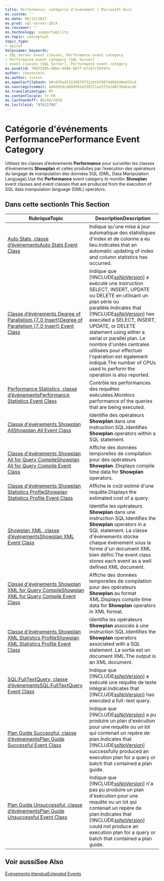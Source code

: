 ```yaml
---
title: Performance, catégorie d’événement | Microsoft Docs
ms.custom: ''
ms.date: 06/13/2017
ms.prod: sql-server-2014
ms.reviewer: ''
ms.technology: supportability
ms.topic: conceptual
topic_type:
- apiref
helpviewer_keywords:
- SQL Server event classes, Performance event category
- Performance event category [SQL Server]
- event classes [SQL Server], Performance event category
ms.assetid: 708f3585-d8be-4980-bbff-672d7c59397e
author: stevestein
ms.author: sstein
ms.openlocfilehash: b0c076a4132298797313ecbf0874d9d2d4e453cd
ms.sourcegitcommit: ad4d92dce894592a259721a1571b1d8736abacdb
ms.translationtype: MT
ms.contentlocale: fr-FR
ms.lasthandoff: 08/04/2020
ms.locfileid: "87611768"
---
```

# <a name="performance-event-category"></a><span data-ttu-id="f0fa6-102">Catégorie d'événements Performance</span><span class="sxs-lookup"><span data-stu-id="f0fa6-102">Performance Event Category</span></span>
  <span data-ttu-id="f0fa6-103">Utilisez les classes d’événements **Performance** pour surveiller les classes d’événements **Showplan** et celles produites par l’exécution des opérateurs du langage de manipulation des données SQL (DML, Data Manipulation Language).</span><span class="sxs-lookup"><span data-stu-id="f0fa6-103">Use the **Performance** event category to monitor **Showplan** event classes and event classes that are produced from the execution of SQL data manipulation language (DML) operators.</span></span>  
  
## <a name="in-this-section"></a><span data-ttu-id="f0fa6-104">Dans cette section</span><span class="sxs-lookup"><span data-stu-id="f0fa6-104">In This Section</span></span>  
  
|<span data-ttu-id="f0fa6-105">Rubrique</span><span class="sxs-lookup"><span data-stu-id="f0fa6-105">Topic</span></span>|<span data-ttu-id="f0fa6-106">Description</span><span class="sxs-lookup"><span data-stu-id="f0fa6-106">Description</span></span>|  
|-----------|-----------------|  
|[<span data-ttu-id="f0fa6-107">Auto Stats, classe d’événements</span><span class="sxs-lookup"><span data-stu-id="f0fa6-107">Auto Stats Event Class</span></span>](auto-stats-event-class.md)|<span data-ttu-id="f0fa6-108">Indique qu'une mise à jour automatique des statistiques d'index et de colonne a eu lieu.</span><span class="sxs-lookup"><span data-stu-id="f0fa6-108">Indicates that an automatic updating of index and column statistics has occurred.</span></span>|  
|[<span data-ttu-id="f0fa6-109">Classe d’événements Degree of Parallelism &#40;7.0 Insert&#41;</span><span class="sxs-lookup"><span data-stu-id="f0fa6-109">Degree of Parallelism &#40;7.0 Insert&#41; Event Class</span></span>](degree-of-parallelism-7-0-insert-event-class.md)|<span data-ttu-id="f0fa6-110">Indique que [!INCLUDE[ssNoVersion](../../includes/ssnoversion-md.md)] a exécuté une instruction SELECT, INSERT, UPDATE ou DELETE en utilisant un plan série ou parallèle.</span><span class="sxs-lookup"><span data-stu-id="f0fa6-110">Indicates that [!INCLUDE[ssNoVersion](../../includes/ssnoversion-md.md)] has executed a SELECT, INSERT, UPDATE, or DELETE statement using either a serial or parallel plan.</span></span> <span data-ttu-id="f0fa6-111">Le nombre d'unités centrales utilisées pour effectuer l'opération est également indiqué.</span><span class="sxs-lookup"><span data-stu-id="f0fa6-111">The number of CPUs used to perform the operation is also reported.</span></span>|  
|[<span data-ttu-id="f0fa6-112">Performance Statistics, classe d’événements</span><span class="sxs-lookup"><span data-stu-id="f0fa6-112">Performance Statistics Event Class</span></span>](performance-statistics-event-class.md)|<span data-ttu-id="f0fa6-113">Contrôle les performances des requêtes exécutées.</span><span class="sxs-lookup"><span data-stu-id="f0fa6-113">Monitors performance of the queries that are being executed.</span></span>|  
|[<span data-ttu-id="f0fa6-114">Classe d'événements Showplan All</span><span class="sxs-lookup"><span data-stu-id="f0fa6-114">Showplan All Event Class</span></span>](showplan-all-event-class.md)|<span data-ttu-id="f0fa6-115">Identifie des opérateurs **Showplan** dans une instruction SQL.</span><span class="sxs-lookup"><span data-stu-id="f0fa6-115">Identifies **Showplan** operators within a SQL statement.</span></span>|  
|[<span data-ttu-id="f0fa6-116">Classe d'événements Showplan All for Query Compile</span><span class="sxs-lookup"><span data-stu-id="f0fa6-116">Showplan All for Query Compile Event Class</span></span>](showplan-all-for-query-compile-event-class.md)|<span data-ttu-id="f0fa6-117">Affiche des données temporelles de compilation pour des opérateurs **Showplan** .</span><span class="sxs-lookup"><span data-stu-id="f0fa6-117">Displays compile time data for **Showplan** operators.</span></span>|  
|[<span data-ttu-id="f0fa6-118">Classe d'événements Showplan Statistics Profile</span><span class="sxs-lookup"><span data-stu-id="f0fa6-118">Showplan Statistics Profile Event Class</span></span>](showplan-statistics-profile-event-class.md)|<span data-ttu-id="f0fa6-119">Affiche le coût estimé d'une requête.</span><span class="sxs-lookup"><span data-stu-id="f0fa6-119">Displays the estimated cost of a query.</span></span>|  
|[<span data-ttu-id="f0fa6-120">Showplan XML, classe d’événements</span><span class="sxs-lookup"><span data-stu-id="f0fa6-120">Showplan XML Event Class</span></span>](showplan-xml-event-class.md)|<span data-ttu-id="f0fa6-121">Identifie les opérateurs **Showplan** dans une instruction SQL.</span><span class="sxs-lookup"><span data-stu-id="f0fa6-121">Identifies the **Showplan** operators in a SQL statement.</span></span> <span data-ttu-id="f0fa6-122">La classe d'événements stocke chaque événement sous la forme d'un document XML bien défini.</span><span class="sxs-lookup"><span data-stu-id="f0fa6-122">The event class stores each event as a well defined XML document.</span></span>|  
|[<span data-ttu-id="f0fa6-123">Classe d'événements Showplan XML for Query Compile</span><span class="sxs-lookup"><span data-stu-id="f0fa6-123">Showplan XML for Query Compile Event Class</span></span>](showplan-xml-for-query-compile-event-class.md)|<span data-ttu-id="f0fa6-124">Affiche des données temporelles de compilation pour des opérateurs **Showplan** au format XML.</span><span class="sxs-lookup"><span data-stu-id="f0fa6-124">Displays compile time data for **Showplan** operators in XML format.</span></span>|  
|[<span data-ttu-id="f0fa6-125">Classe d'événements Showplan XML Statistics Profile</span><span class="sxs-lookup"><span data-stu-id="f0fa6-125">Showplan XML Statistics Profile Event Class</span></span>](showplan-xml-statistics-profile-event-class.md)|<span data-ttu-id="f0fa6-126">Identifie les opérateurs **Showplan** associés à une instruction SQL.</span><span class="sxs-lookup"><span data-stu-id="f0fa6-126">Identifies the **Showplan** operators associated with a SQL statement.</span></span> <span data-ttu-id="f0fa6-127">La sortie est un document XML.</span><span class="sxs-lookup"><span data-stu-id="f0fa6-127">The output is an XML document.</span></span>|  
|[<span data-ttu-id="f0fa6-128">SQL:FullTextQuery, classe d’événements</span><span class="sxs-lookup"><span data-stu-id="f0fa6-128">SQL:FullTextQuery Event Class</span></span>](sql-fulltextquery-event-class.md)|<span data-ttu-id="f0fa6-129">Indique que [!INCLUDE[ssNoVersion](../../includes/ssnoversion-md.md)] a exécuté une requête de texte intégral.</span><span class="sxs-lookup"><span data-stu-id="f0fa6-129">Indicates that [!INCLUDE[ssNoVersion](../../includes/ssnoversion-md.md)] has executed a full-text query.</span></span>|  
|[<span data-ttu-id="f0fa6-130">Plan Guide Successful, classe d’événements</span><span class="sxs-lookup"><span data-stu-id="f0fa6-130">Plan Guide Successful Event Class</span></span>](plan-guide-successful-event-class.md)|<span data-ttu-id="f0fa6-131">Indique que [!INCLUDE[ssNoVersion](../../includes/ssnoversion-md.md)] a pu produire un plan d'exécution pour une requête ou un lot qui contenait un repère de plan.</span><span class="sxs-lookup"><span data-stu-id="f0fa6-131">Indicates that [!INCLUDE[ssNoVersion](../../includes/ssnoversion-md.md)] successfully produced an execution plan for a query or batch that contained a plan guide.</span></span>|  
|[<span data-ttu-id="f0fa6-132">Plan Guide Unsuccessful, classe d’événements</span><span class="sxs-lookup"><span data-stu-id="f0fa6-132">Plan Guide Unsuccessful Event Class</span></span>](plan-guide-unsuccessful-event-class.md)|<span data-ttu-id="f0fa6-133">Indique que [!INCLUDE[ssNoVersion](../../includes/ssnoversion-md.md)] n'a pas pu produire un plan d'exécution pour une requête ou un lot qui contenait un repère de plan.</span><span class="sxs-lookup"><span data-stu-id="f0fa6-133">Indicates that [!INCLUDE[ssNoVersion](../../includes/ssnoversion-md.md)] could not produce an execution plan for a query or batch that contained a plan guide.</span></span>|  
  
## <a name="see-also"></a><span data-ttu-id="f0fa6-134">Voir aussi</span><span class="sxs-lookup"><span data-stu-id="f0fa6-134">See Also</span></span>  
 [<span data-ttu-id="f0fa6-135">Événements étendus</span><span class="sxs-lookup"><span data-stu-id="f0fa6-135">Extended Events</span></span>](../extended-events/extended-events.md)  
  
  
